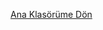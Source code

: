 <a href="https://github.com/waroi/TurkcellFrontend2023/tree/main/Ogrenciler/ogulcanmunogullari">Ana Klasörüme Dön</a>
